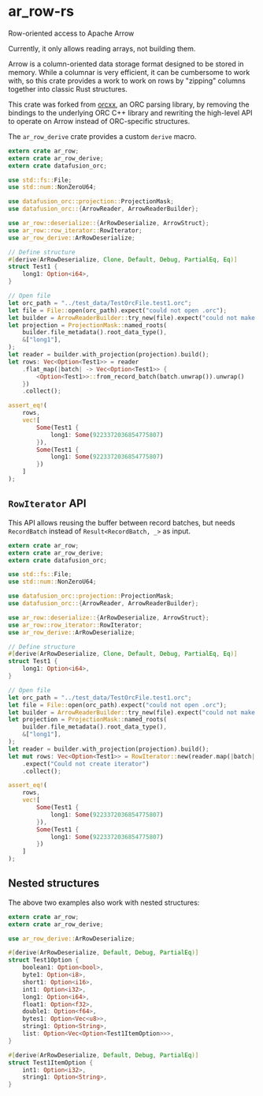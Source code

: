 # ar_row-rs

Row-oriented access to Apache Arrow

Currently, it only allows reading arrays, not building them.

Arrow is a column-oriented data storage format designed to be stored in memory.
While a columnar is very efficient, it can be cumbersome to work with, so this
crate provides a work to work on rows by "zipping" columns together into classic
Rust structures.

This crate was forked from [orcxx](https://crates.io/crates/orcxx), an ORC parsing
library, by removing the bindings to the underlying ORC C++ library and rewriting
the high-level API to operate on Arrow instead of ORC-specific structures.

The `ar_row_derive` crate provides a custom `derive` macro.

```rust
extern crate ar_row;
extern crate ar_row_derive;
extern crate datafusion_orc;

use std::fs::File;
use std::num::NonZeroU64;

use datafusion_orc::projection::ProjectionMask;
use datafusion_orc::{ArrowReader, ArrowReaderBuilder};

use ar_row::deserialize::{ArRowDeserialize, ArrowStruct};
use ar_row::row_iterator::RowIterator;
use ar_row_derive::ArRowDeserialize;

// Define structure
#[derive(ArRowDeserialize, Clone, Default, Debug, PartialEq, Eq)]
struct Test1 {
    long1: Option<i64>,
}

// Open file
let orc_path = "../test_data/TestOrcFile.test1.orc";
let file = File::open(orc_path).expect("could not open .orc");
let builder = ArrowReaderBuilder::try_new(file).expect("could not make builder");
let projection = ProjectionMask::named_roots(
    builder.file_metadata().root_data_type(),
    &["long1"],
);
let reader = builder.with_projection(projection).build();
let rows: Vec<Option<Test1>> = reader
    .flat_map(|batch| -> Vec<Option<Test1>> {
        <Option<Test1>>::from_record_batch(batch.unwrap()).unwrap()
    })
    .collect();

assert_eq!(
    rows,
    vec![
        Some(Test1 {
            long1: Some(9223372036854775807)
        }),
        Some(Test1 {
            long1: Some(9223372036854775807)
        })
    ]
);
```

## `RowIterator` API

This API allows reusing the buffer between record batches, but needs `RecordBatch`
instead of `Result<RecordBatch, _>` as input.

<!-- Keep this in sync with ar_row_derive/src/lib.rs -->

```rust
extern crate ar_row;
extern crate ar_row_derive;
extern crate datafusion_orc;

use std::fs::File;
use std::num::NonZeroU64;

use datafusion_orc::projection::ProjectionMask;
use datafusion_orc::{ArrowReader, ArrowReaderBuilder};

use ar_row::deserialize::{ArRowDeserialize, ArrowStruct};
use ar_row::row_iterator::RowIterator;
use ar_row_derive::ArRowDeserialize;

// Define structure
#[derive(ArRowDeserialize, Clone, Default, Debug, PartialEq, Eq)]
struct Test1 {
    long1: Option<i64>,
}

// Open file
let orc_path = "../test_data/TestOrcFile.test1.orc";
let file = File::open(orc_path).expect("could not open .orc");
let builder = ArrowReaderBuilder::try_new(file).expect("could not make builder");
let projection = ProjectionMask::named_roots(
    builder.file_metadata().root_data_type(),
    &["long1"],
);
let reader = builder.with_projection(projection).build();
let mut rows: Vec<Option<Test1>> = RowIterator::new(reader.map(|batch| batch.unwrap()))
    .expect("Could not create iterator")
    .collect();

assert_eq!(
    rows,
    vec![
        Some(Test1 {
            long1: Some(9223372036854775807)
        }),
        Some(Test1 {
            long1: Some(9223372036854775807)
        })
    ]
);
```


## Nested structures

The above two examples also work with nested structures:

```rust
extern crate ar_row;
extern crate ar_row_derive;

use ar_row_derive::ArRowDeserialize;

#[derive(ArRowDeserialize, Default, Debug, PartialEq)]
struct Test1Option {
    boolean1: Option<bool>,
    byte1: Option<i8>,
    short1: Option<i16>,
    int1: Option<i32>,
    long1: Option<i64>,
    float1: Option<f32>,
    double1: Option<f64>,
    bytes1: Option<Vec<u8>>,
    string1: Option<String>,
    list: Option<Vec<Option<Test1ItemOption>>>,
}

#[derive(ArRowDeserialize, Default, Debug, PartialEq)]
struct Test1ItemOption {
    int1: Option<i32>,
    string1: Option<String>,
}
```
